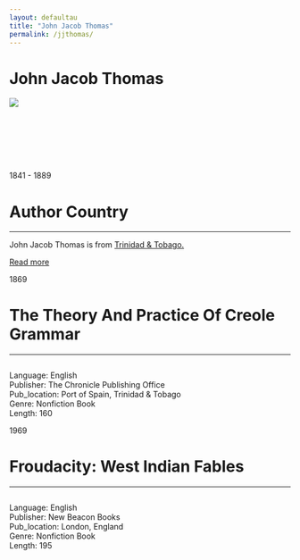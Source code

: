 ```yaml
---
layout: defaultau
title: "John Jacob Thomas"
permalink: /jjthomas/
---
```

<!-- partial:index.partial.html -->
<div class="content">
    <h1>John Jacob Thomas</h1>
    <div class="quote">
        <div><img src="https://manybooks.net/sites/default/files/styles/220x330sc/public/author-images/ai-thomasjj.jpg?itok=D81tSZpo.jpg" class="logo"></div>
    </div>
    <div class="timeline">
        <div style="padding-bottom:100px;"></div>
        <div class="block">
            <div class="date right"><p class="right"> 1841 - 1889 </p></div>
            <div class="dot"></div>
            <div class="left first">
            <div class="author_country">
                <h1>Author Country</h1><hr>
          <div class="aclocation">   <p>John Jacob Thomas is from <a href="{{ site.baseurl }}/3">Trinidad & Tobago.</a></p></div>
                <div class="acreadmore"> <a href="https://en.wikipedia.org/wiki/John_Jacob_Thomas" target="_blank">Read more</a></div>
            </div>
            </div>
        </div>
        <div class="block">
            <div class="date left"><p class="left">1869</p></div>
            <div class="dot"></div>
            <div class="right">
                <h1>The Theory And Practice Of Creole Grammar</h1><hr>
                <p><img src=""></p>
                <p>
                Language: English<br/>
                Publisher: The Chronicle Publishing Office<br/>
                Pub_location: Port of Spain, Trinidad & Tobago<br/>
                Genre: Nonfiction Book<br/>
                Length: 160</p>
            </div>
        </div>
        <div class="block">
            <div class="date right"><p class="right">1969</p></div>
            <div class="dot"></div>
            <div class="left hide">
                <h1>Froudacity: West Indian Fables</h1><hr>
                <p><img src=""></p>
                <p>Language: English<br/>
                Publisher: New Beacon Books<br/>
                Pub_location: London, England<br/>
                Genre: Nonfiction Book<br/>
                Length: 195</p>
            </div>
        </div>
</div>
  <!-- partial -->
<script src='https://cdnjs.cloudflare.com/ajax/libs/jquery/3.1.1/jquery.min.js'></script><script  src="{{ site.baseurl }}/assets/js/authorscript.js"></script>